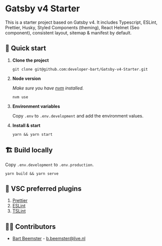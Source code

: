 # Gatsby v4 Starter

This is a starter project based on Gatsby v4. It includes Typescript, ESLint, Prettier, Husky, Styled Components (theming), React Helmet (Seo component), consistent layout, sitemap & manifest by default.

## 🚀 Quick start

1.  **Clone the project**

    ```shell
    git clone git@github.com:developer-bart/Gatsby-v4-Starter.git
    ```

2.  **Node version**

    _Make sure you have [nvm](https://nvm.sh) installed._

    ```shell
    nvm use
    ```

3.  **Environment variables**

    Copy `.env` to `.env.development` and add the environment values.

4.  **Install & start**

    ```shell
    yarn && yarn start
    ```

## 🏗 Build locally

Copy `.env.development` to `.env.production`.

```shell
yarn build && yarn serve
```

## 🔌 VSC preferred plugins

1. [Prettier](https://marketplace.visualstudio.com/items?itemName=esbenp.prettier-vscode)
2. [ESLint](https://marketplace.visualstudio.com/items?itemName=dbaeumer.vscode-eslint)
3. [TSLint](https://marketplace.visualstudio.com/items?itemName=ms-vscode.vscode-typescript-tslint-plugin)

## 👨‍💻 Contributors

- [Bart Beemster](https://github.com/developer-bart) - [b.beemster@live.nl](mailto:b.beemster@live.nl?subject=[Github]%Gatsby%20v4%20Starter)